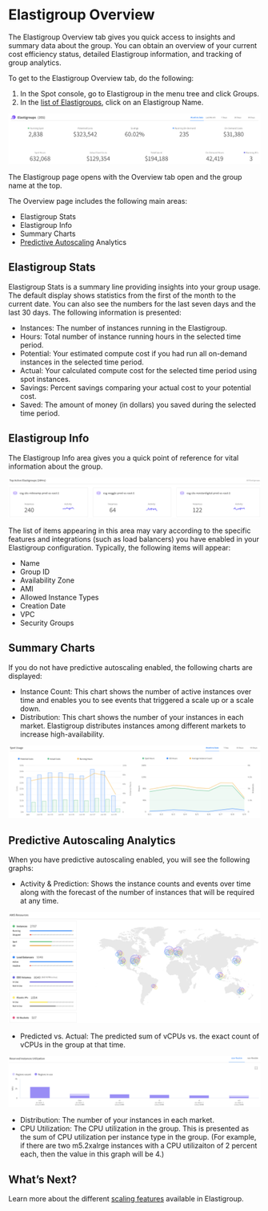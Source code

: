 # Elastigroup Overview

The Elastigroup Overview tab gives you quick access to insights and summary data about the group. You can obtain an overview of your current cost efficiency status, detailed Elastigroup information, and tracking of group analytics.

To get to the Elastigroup Overview tab, do the following:
1. In the Spot console, go to Elastigroup in the menu tree and click Groups.
2. In the [list of Elastigroups](elastigroup/tutorials/elastigroup-actions-menu/elastigroup-management), click on an Elastigroup Name.

<img src="/elastigroup/_media/tutorials-elastigroup-dashboard-01.png" />

The Elastigroup page opens with the Overview tab open and the group name at the top.

The Overview page includes the following main areas:
- Elastigroup Stats
- Elastigroup Info
- Summary Charts
- [Predictive Autoscaling](elastigroup/features/scaling/predictive-autoscaling) Analytics

## Elastigroup Stats

Elastigroup Stats is a summary line providing insights into your group usage. The default display shows statistics from the first of the month to the current date. You can also see the numbers for the last seven days and the last 30 days. The following information is presented:
- Instances: The number of instances running in the Elastigroup.
- Hours: Total number of instance running hours in the selected time period.
- Potential: Your estimated compute cost if you had run all on-demand instances in the selected time period.
- Actual: Your calculated compute cost for the selected time period using spot instances.
- Savings: Percent savings comparing your actual cost to your potential cost.
- Saved: The amount of money (in dollars) you saved during the selected time period.

## Elastigroup Info

The Elastigroup Info area gives you a quick point of reference for vital information about the group.

<img src="/elastigroup/_media/tutorials-elastigroup-dashboard-02.png" />

The list of items appearing in this area may vary according to the specific features and integrations (such as load balancers) you have enabled in your Elastigroup configuration. Typically, the following items will appear:
- Name
- Group ID
- Availability Zone
- AMI
- Allowed Instance Types
- Creation Date
- VPC
- Security Groups

## Summary Charts

If you do not have predictive autoscaling enabled, the following charts are displayed:
- Instance Count: This chart shows the number of active instances over time and enables you to see events that triggered a scale up or a scale down.
- Distribution: This chart shows the number of your instances in each market. Elastigroup distributes instances among different markets to increase high-availability.

<img src="/elastigroup/_media/tutorials-elastigroup-dashboard-03.png" />

## Predictive Autoscaling Analytics

When you have predictive autoscaling enabled, you will see the following graphs:
- Activity & Prediction: Shows the instance counts and events over time along with the forecast of the number of instances that will be required at any time.

<img src="/elastigroup/_media/tutorials-elastigroup-dashboard-04.png" />

- Predicted vs. Actual: The predicted sum of vCPUs vs. the exact count of vCPUs in the group at that time.

<img src="/elastigroup/_media/tutorials-elastigroup-dashboard-05.png" />

- Distribution: The number of your instances in each market.
- CPU Utilization: The CPU utilization in the group. This is presented as the sum of CPU utilization per instance type in the group. (For example, if there are two m5.2xalrge instances with a CPU utilizaiton of 2 percent each, then the value in this graph will be 4.)

## What’s Next?

Learn more about the different [scaling features](elastigroup/features/scaling/) available in Elastigroup.
